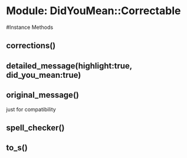 # Module: DidYouMean::Correctable
    




#Instance Methods
## corrections() [](#method-i-corrections)

## detailed_message(highlight:true, did_you_mean:true) [](#method-i-detailed_message)

## original_message() [](#method-i-original_message)
just for compatibility

## spell_checker() [](#method-i-spell_checker)

## to_s() [](#method-i-to_s)

